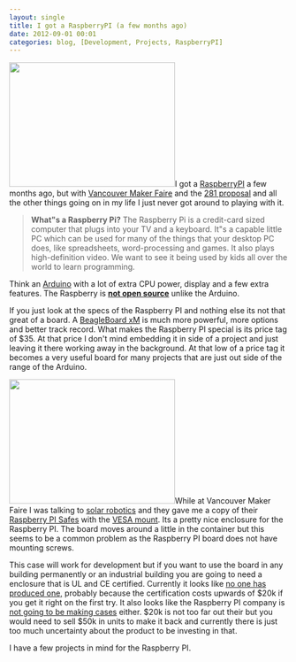 ```yaml
---
layout: single
title: I got a RaspberryPI (a few months ago) 
date: 2012-09-01 00:01
categories: blog, [Development, Projects, RaspberryPI]
---
```

<a href="/public/uploads/2012/08/IMG_4793.jpg"><img class="alignright size-medium wp-image-2834" title="IMG_4793" src="/public/uploads/2012/08/IMG_4793-300x225.jpg" alt="" width="300" height="225" /></a>I got a <a href="http://www.raspberrypi.org/">RaspberryPI</a> a few months ago, but with <a href="http://vancouver.makerfaire.ca/">Vancouver Maker Faire</a> and the <a href="http://vancouver.hackspace.ca/wp/2012/08/30/call-for-letters-of-support/">281 proposal</a> and all the other things going on in my life I just never got around to playing with it.
<blockquote><strong>What&quot;s a Raspberry Pi?</strong>
The Raspberry Pi is a credit-card sized computer that plugs into your TV and a keyboard. It&quot;s a capable little PC which can be used for many of the things that your desktop PC does, like spreadsheets, word-processing and games. It also plays high-definition video. We want to see it being used by kids all over the world to learn programming.</blockquote>
Think an <a href="http://www.arduino.cc/">Arduino</a> with a lot of extra CPU power, display and a few extra features. The Raspberry is <span style="text-decoration: underline;"><strong>not open source</strong></span> unlike the Arduino.

If you just look at the specs of the Raspberry PI and nothing else its not that great of a board. A <a href="http://beagleboard.org/hardware-xM">BeagleBoard xM</a> is much more powerful, more options and better track record. What makes the Raspberry PI special is its price tag of $35. At that price I don't mind embedding it in side of a project and just leaving it there working away in the background. At that low of a price tag it becomes a very useful board for many projects that are just out side of the range of the Arduino.

<img class="size-medium wp-image-2835 alignright" title="IMG_4797" src="/public/uploads/2012/08/IMG_4797-300x225.jpg" alt="" width="300" height="225" />While at Vancouver Maker Faire I was talking to <a href="http://www.solarbotics.com">solar robotics</a> and they gave me a copy of their <a href="http://www.solarbotics.com/product/60103/">Raspberry PI Safes</a> with the <a href="http://www.solarbotics.com/product/60095/">VESA mount</a>. Its a pretty nice enclosure for the Raspberry PI. The board moves around a little in the container but this seems to be a common problem as the Raspberry PI board does not have mounting screws.

This case will work for development but if you want to use the board in any building permanently or an industrial building you are going to need a enclosure that is UL and CE certified. Currently it looks like <a href="http://www.raspberrypi.org/phpBB3/viewtopic.php?f=40&amp;t=15535">no one has produced one,</a> probably because the certification costs upwards of $20k if you get it right on the first try. It also looks like the Raspberry PI company is <a href="http://www.raspberrypi.org/archives/1640">not going to be making cases</a> either. $20k is not too far out their but you would need to sell $50k in units to make it back and currently there is just too much uncertainty about the product to be investing in that.

I have a few projects in mind for the Raspberry PI.
